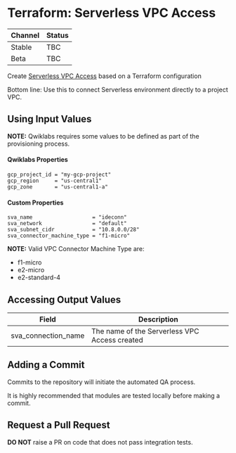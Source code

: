 # Terraform: Serverless VPC Access 

| Channel | Status |
|---------|--------|
| Stable  | TBC    | 
| Beta    | TBC    | 

Create [Serverless VPC Access](https://cloud.google.com/vpc/docs/configure-serverless-vpc-access) based on a Terraform configuration

Bottom line: Use this to connect Serverless environment directly to a project VPC.

## Using Input Values 

__NOTE:__ Qwiklabs requires some values to be defined as part of the provisioning process. 

#### Qwiklabs Properties
```
gcp_project_id = "my-gcp-project"
gcp_region     = "us-central1"
gcp_zone       = "us-central1-a"
```

#### Custom Properties

```
sva_name                   = "ideconn"
sva_network                = "default"
sva_subnet_cidr            = "10.8.0.0/28"
sva_connector_machine_type = "f1-micro" 
```

__NOTE:__ Valid VPC Connector Machine Type are:

* f1-micro
* e2-micro
* e2-standard-4

## Accessing Output Values 

| Field | Description |
|-------|-------------|
| sva_connection_name | The name of the Serverless VPC Access created |

## Adding a Commit 

Commits to the repository will initiate the automated QA process.

It is highly recommended that modules are tested locally before making a commit.

## Request a Pull Request

__DO NOT__ raise a PR on code that does not pass integration tests.
